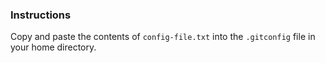 ### Instructions

Copy and paste the contents of `config-file.txt` into the `.gitconfig` file in your home directory.